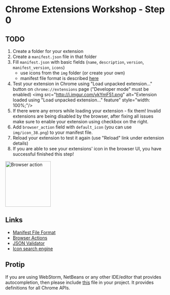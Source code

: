 # Chrome Extensions Workshop - Step 0

## TODO

1. Create a folder for your extension
2. Create a `manifest.json` file in that folder
3. Fill `manifest.json` with basic fields (`name`, `description`, `version`, `manifest_version`, `icons`)
	- use icons from the `img` folder (or create your own)
	- manifest file format is described [here](http://developer.chrome.com/extensions/manifest.html)
4. Test your extension in Chrome using "Load unpacked extension..." button on `chrome://extensions` page ("Developer mode" must be enabled)
<img src="http://i.imgur.com/ykYmF51.png" alt="Extension loaded using \"Load unpacked extension...\" feature" style="width: 100%;"/>
5. If there were any errors while loading your extension - fix them! Invalid extensions are being disabled by the browser, after fixing all issues make sure to enable your extension using checkbox on the right.
6. Add `browser_action` field with `default_icon` (you can use `img/icon_38.png`) to your manifest file.
7. Reload your extension to test it again (use "Reload" link under extension details)
8. If you are able to see your extensions' icon in the browser UI, you have successful finished this step!
<img src="http://i.imgur.com/GCEd81l.png" alt="Browser action" style="width:143px"/>

## Links
- [Manifest File Format](http://developer.chrome.com/extensions/manifest.html)
- [Browser Actions](http://developer.chrome.com/extensions/browserAction.html)
- [JSON Validator](http://jsonlint.com/)
- [Icon search engine](https://www.iconfinder.com/)

## Protip
If you are using WebStorm, NetBeans or any other IDE/editor that provides autocompletion, then please include [this](https://code.google.com/p/closure-compiler/source/browse/contrib/externs/chrome_extensions.js) file in your project. It provides definitions for all Chrome APIs.
